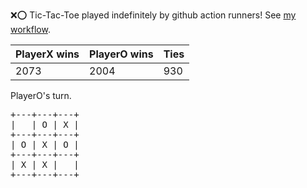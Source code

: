 :x::o: Tic-Tac-Toe played indefinitely by github action runners! See [my workflow](.github/workflows/play.yaml).

|PlayerX wins|PlayerO wins|Ties|
|-|-|-|
|2073|2004|930|

PlayerO's turn.

<pre>
+---+---+---+
|   | O | X |
+---+---+---+
| O | X | O |
+---+---+---+
| X | X |   |
+---+---+---+
</pre>